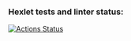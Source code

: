 ### Hexlet tests and linter status:
[![Actions Status](https://github.com/tylinka/python-oop-project-101/actions/workflows/hexlet-check.yml/badge.svg)](https://github.com/tylinka/python-oop-project-101/actions)